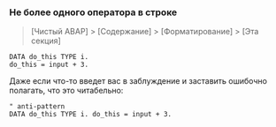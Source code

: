 ### Не более одного оператора в строке

> [Чистый ABAP] > [Содержание] > [Форматирование] > [Эта секция]

```ABAP
DATA do_this TYPE i.
do_this = input + 3.
```

Даже если что-то введет вас в заблуждение и заставить ошибочно полагать, что это читабельно:

```ABAP
" anti-pattern
DATA do_this TYPE i. do_this = input + 3.
```